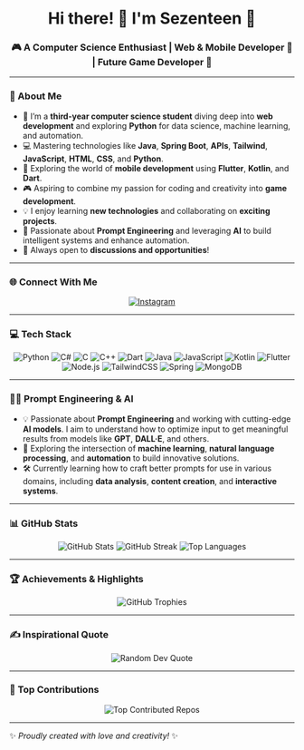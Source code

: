 <h1 align="center">Hi there! 👋 I'm Sezenteen 🌟</h1>
<h3 align="center">🎮 A Computer Science Enthusiast | Web & Mobile Developer 🚀 | Future Game Developer 🎨</h3>

---

### 🌟 About Me
- 🌱 I’m a **third-year computer science student** diving deep into **web development** and exploring **Python** for data science, machine learning, and automation. 
- 💻 Mastering technologies like **Java**, **Spring Boot**, **APIs**, **Tailwind**, **JavaScript**, **HTML**, **CSS**, and **Python**.
- 📱 Exploring the world of **mobile development** using **Flutter**, **Kotlin**, and **Dart**.
- 🎮 Aspiring to combine my passion for coding and creativity into **game development**.  
- 💡 I enjoy learning **new technologies** and collaborating on **exciting projects**.  
- 🤖 Passionate about **Prompt Engineering** and leveraging **AI** to build intelligent systems and enhance automation.  
- 🤝 Always open to **discussions and opportunities**!  

---

### 🌐 Connect With Me
<p align="center">
  <a href="https://instagram.com/sezenteen">
    <img src="https://img.shields.io/badge/Instagram-%23E4405F.svg?style=for-the-badge&logo=Instagram&logoColor=white" alt="Instagram" />
  </a>
</p>

---

### 💻 Tech Stack
<p align="center">
  <img src="https://img.shields.io/badge/python-%2314354C.svg?style=for-the-badge&logo=python&logoColor=white" alt="Python" />
  <img src="https://img.shields.io/badge/c%23-%23239120.svg?style=for-the-badge&logo=csharp&logoColor=white" alt="C#" />
  <img src="https://img.shields.io/badge/c-%2300599C.svg?style=for-the-badge&logo=c&logoColor=white" alt="C" />
  <img src="https://img.shields.io/badge/c++-%2300599C.svg?style=for-the-badge&logo=c%2B%2B&logoColor=white" alt="C++" />
  <img src="https://img.shields.io/badge/dart-%230175C2.svg?style=for-the-badge&logo=dart&logoColor=white" alt="Dart" />
  <img src="https://img.shields.io/badge/java-%23ED8B00.svg?style=for-the-badge&logo=openjdk&logoColor=white" alt="Java" />
  <img src="https://img.shields.io/badge/javascript-%23323330.svg?style=for-the-badge&logo=javascript&logoColor=%23F7DF1E" alt="JavaScript" />
  <img src="https://img.shields.io/badge/kotlin-%237F52FF.svg?style=for-the-badge&logo=kotlin&logoColor=white" alt="Kotlin" />
  <img src="https://img.shields.io/badge/flutter-%2302569B.svg?style=for-the-badge&logo=Flutter&logoColor=white" alt="Flutter" />
  <img src="https://img.shields.io/badge/node.js-6DA55F?style=for-the-badge&logo=node.js&logoColor=white" alt="Node.js" />
  <img src="https://img.shields.io/badge/tailwindcss-%2338B2AC.svg?style=for-the-badge&logo=tailwind-css&logoColor=white" alt="TailwindCSS" />
  <img src="https://img.shields.io/badge/spring-%236DB33F.svg?style=for-the-badge&logo=spring&logoColor=white" alt="Spring" />
  <img src="https://img.shields.io/badge/mongodb-%234ea94b.svg?style=for-the-badge&logo=mongodb&logoColor=white" alt="MongoDB" />
</p>

---

### 🧑‍💻 Prompt Engineering & AI
- 💡 Passionate about **Prompt Engineering** and working with cutting-edge **AI models**. I aim to understand how to optimize input to get meaningful results from models like **GPT**, **DALL·E**, and others.
- 🤖 Exploring the intersection of **machine learning**, **natural language processing**, and **automation** to build innovative solutions.
- 🛠️ Currently learning how to craft better prompts for use in various domains, including **data analysis**, **content creation**, and **interactive systems**.

---

### 📊 GitHub Stats
<p align="center">
  <img src="https://github-readme-stats.vercel.app/api?username=Sezenteen&theme=dark&hide_border=false&include_all_commits=true&count_private=true" alt="GitHub Stats" />
  <img src="https://github-readme-streak-stats.herokuapp.com/?user=Sezenteen&theme=dark&hide_border=false" alt="GitHub Streak" />
  <img src="https://github-readme-stats.vercel.app/api/top-langs/?username=Sezenteen&theme=dark&hide_border=false&include_all_commits=true&count_private=true&layout=compact" alt="Top Languages" />
</p>

---

### 🏆 Achievements & Highlights
<p align="center">
  <img src="https://github-profile-trophy.vercel.app/?username=Sezenteen&theme=radical&no-frame=false&no-bg=true&margin-w=4" alt="GitHub Trophies" />
</p>

---

### ✍️ Inspirational Quote
<p align="center">
  <img src="https://quotes-github-readme.vercel.app/api?type=horizontal&theme=tokyonight" alt="Random Dev Quote" />
</p>

---

### 🌟 Top Contributions
<p align="center">
  <img src="https://github-contributor-stats.vercel.app/api?username=Sezenteen&limit=5&theme=dark&combine_all_yearly_contributions=true" alt="Top Contributed Repos" />
</p>

---

✨ *Proudly created with love and creativity!* ✨
